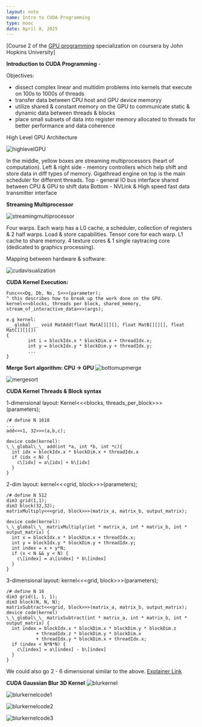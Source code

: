 ```yaml
---
layout: note
name: Intro to CUDA Programming 
type: mooc
date: April 8, 2025
---
```


[Course 2 of the [GPU programming](https://www.coursera.org/specializations/gpu-programming) specialization on coursera by John Hopkins University]


**Introduction to CUDA Programming** - 

Objectives:
- dissect complex linear and multidim problems into kernels that execute on 100s to 1000s of threads
- transfer data between CPU host and GPU device memoryy
- utilize shared & constant memory on the GPU to communicate static & dynamic data between threads & blocks
- place small subsets of data into register memory allocated to threads for better performance and data coherence

High Level GPU Architecture

![highlevelGPU](/images/notes/gpuprogramming/highlevelgpu.png)

In the middle, yellow boxes are streaming multiprocessors (heart of computation).
Left & right side - memory controllers which help shift and store data in diff types of memory.
Gigathread engine on top is the main scheduler for different threads.
Top - general IO bus interface shared between CPU & GPU to shift data
Bottom - NVLink & High speed fast data transmitter interface

**Streaming Multiprocessor**

![streamingmultiprocessor](/images/notes/gpuprogramming/streamingmultiprocessor.png)

Four warps. Each warp has a L0 cache, a scheduler, collection of registers & 2 half warps. Load & store capabilities. Tensor core for each warp. L1 cache to share memory. 4 texture cores & 1 single raytracing core (dedicated to graphics processing).

Mapping between hardware & software:

![cudavisualization](/images/notes/gpuprogramming/cudavisualization.png)

**CUDA Kernel Execution:**
````
Func<<<Dg, Db, Ns, S>>>(parameter);
^ this describes how to break up the work done on the GPU.
kernel<<<blocks, threads per block, shared_memory, stream_of_interactive_data>>>(args);

e.g kernel:
__ global __ void MatAdd(float MatA[][][], float MatB[][][], float MatC[][][]) 
{
        int i = blockIdx.x * blockDim.x + threadIdx.x;
        int y = blockIdx.y * blockDim.y + threadIdx.y;
        ...
}

````

**Merge Sort algorithm: CPU -> GPU**
![bottomupmerge](/images/notes/gpuprogramming/bottomupmerge.png)

![mergesort](/images/notes/gpuprogramming/mergesort.png)


**CUDA Kernel Threads & Block syntax**


1-dimensional layout: Kernel<<<blocks, threads_per_block>>>(parameters);
````
/# define N 1618
...
add<<<1, 32>>>(a,b,c);

device code(kernel):
\_\_global\_\_ add(int *a, int *b, int *c){
  int idx = blockIdx.x * blockDim.x + threadIdx.x
  if (idx < N) {
    c\[idx] = a\[idx] + b\[idx]
  }
}
````

2-dim layout: kernel<<<grid, block>>>(parameters);
````
/# define N 512
dim3 grid(1,1);
dim3 block(32,32);
matrixMultiply<<<grid, block>>>(matrix_a, matrix_b, output_matrix);

device code(kernel):
\_\_global\_\_ matrixMultiply(int * matrix_a, int * matrix_b, int * output_matrix) {
  int x = blockIdx.x * blockDim.x + threadIdx.x;
  int y = blockIdx.y * blockDim.y + threadIdx.y;
  int index = x + y*N;
  if (x < N && y < N) {
    c\[index] = a\[index] * b\[index]
  }
}
````


3-dimensional layout: kernel<<<grid, block>>>(parameters);
````
/# define N 16
dim3 grid(1, 1, 1);
dim3 block(N, N, N);
matrixSubtract<<<grid, block>>>(matrix_a, matrix_b, output_matrix);
device code(kernel)
\_\_global\_\_ matrixSubtract(int * matrix_a, int * matrix_b, int * output_matrix) {
  int index = blockIdx.x * blockDim.x * blockDim.y * blockDim.z
           + threadIdx.z * blockDim.y * blockDim.x
           + threadIdx.y * blockDim.x + threadIdx.x;
  if (index < N*N*N) {
    c\[index] = a\[index] - b\[index]
  }
}
````

We could also go 2 - 6 dimensional similar to the above.
[Explainer Link](https://www.eecs.umich.edu/courses/eecs498-APP/resources/materials/CUDA-Thread-Indexing-Cheatsheet.pdf)


**CUDA Gaussian Blur 3D Kernel**
![blurkernel](/images/notes/gpuprogramming/blurkernel.png)


![blurkernelcode1](/images/notes/gpuprogramming/blurkernelcode1.png)

![blurkernelcode2](/images/notes/gpuprogramming/blurkernelcode2.png)

![blurkernelcode3](/images/notes/gpuprogramming/blurkernelcode3.png)

